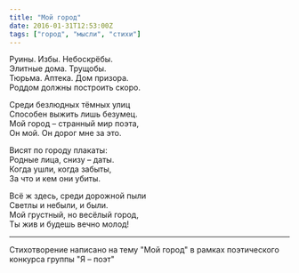 ```yaml
---
title: "Мой город"
date: 2016-01-31T12:53:00Z
tags: ["город", "мысли", "стихи"]
---
```


Руины. Избы. Небоскрёбы.  
Элитные дома. Трущобы.  
Тюрьма. Аптека. Дом призора.  
Роддом должны построить скоро.

Среди безлюдных тёмных улиц  
Способен выжить лишь безумец.  
Мой город – странный мир поэта,  
Он мой. Он дорог мне за это.

Висят по городу плакаты:  
Родные лица, снизу – даты.  
Когда ушли, когда забыты,  
За что и кем они убиты.

Всё ж здесь, среди дорожной пыли  
Светлы и небыли, и были.  
Мой грустный, но весёлый город,  
Ты жив и будешь вечно молод!

-----  
Стихотворение написано на тему "Мой город" в рамках поэтического конкурса группы "Я – поэт"

